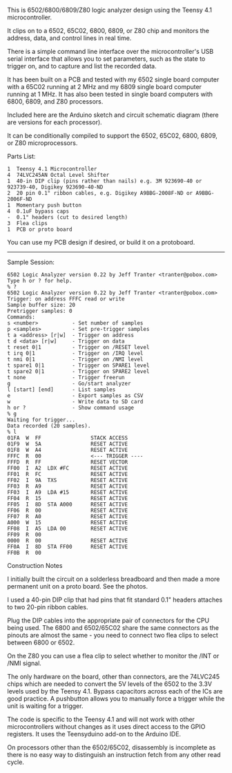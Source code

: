 This is 6502/6800/6809/Z80 logic analyzer design using the Teensy 4.1
microcontroller.

It clips on to a 6502, 65C02, 6800, 6809, or Z80 chip and monitors the
address, data, and control lines in real time.

There is a simple command line interface over the microcontroller's
USB serial interface that allows you to set parameters, such as the
state to trigger on, and to capture and list the recorded data.

It has been built on a PCB and tested with my 6502 single board
computer with a 65C02 running at 2 MHz and my 6809 single board
computer running at 1 MHz. It has also been tested in single board
computers with 6800, 6809, and Z80 processors.

Included here are the Arduino sketch and circuit schematic diagram
(there are versions for each processor).

It can be conditionally compiled to support the 6502, 65C02, 6800,
6809, or Z80 microprocessors.

Parts List:

```
1  Teensy 4.1 Microcontroller
4  74LVC245AN Octal Level Shifter
1  40-in DIP clip (pins rather than nails) e.g. 3M 923690-40 or 923739-40, Digikey 923690-40-ND
2  20 pin 0.1" ribbon cables, e.g. Digikey A9BBG-2008F-ND or A9BBG-2006F-ND
1  Momentary push button
4  0.1uF bypass caps
-  0.1" headers (cut to desired length)
3  Flea clips
1  PCB or proto board
```

You can use my PCB design if desired, or build it on a protoboard.

-----------------------------------------------------------------------

Sample Session:

```
6502 Logic Analyzer version 0.22 by Jeff Tranter <tranter@pobox.com>
Type h or ? for help.
% ?
6502 Logic Analyzer version 0.22 by Jeff Tranter <tranter@pobox.com>
Trigger: on address FFFC read or write
Sample buffer size: 20
Pretrigger samples: 0
Commands:
s <number>           - Set number of samples
p <samples>          - Set pre-trigger samples
t a <address> [r|w]  - Trigger on address
t d <data> [r|w]     - Trigger on data
t reset 0|1          - Trigger on /RESET level
t irq 0|1            - Trigger on /IRQ level
t nmi 0|1            - Trigger on /NMI level
t spare1 0|1         - Trigger on SPARE1 level
t spare2 0|1         - Trigger on SPARE2 level
t none               - Trigger freerun
g                    - Go/start analyzer
l [start] [end]      - List samples
e                    - Export samples as CSV
w                    - Write data to SD card
h or ?               - Show command usage
% g
Waiting for trigger...
Data recorded (20 samples).
% l
01FA  W  FF                STACK ACCESS
01F9  W  5A                RESET ACTIVE
01F8  W  A4                RESET ACTIVE
FFFC  R  00                <--- TRIGGER ----
FFFD  R  FF                RESET VECTOR
FF00  I  A2  LDX #FC       RESET ACTIVE
FF01  R  FC                RESET ACTIVE
FF02  I  9A  TXS           RESET ACTIVE
FF03  R  A9                RESET ACTIVE
FF03  I  A9  LDA #15       RESET ACTIVE
FF04  R  15                RESET ACTIVE
FF05  I  8D  STA A000      RESET ACTIVE
FF06  R  00                RESET ACTIVE
FF07  R  A0                RESET ACTIVE
A000  W  15                RESET ACTIVE
FF08  I  A5  LDA 00        RESET ACTIVE
FF09  R  00                
0000  R  00                RESET ACTIVE
FF0A  I  8D  STA FF00      RESET ACTIVE
FF0B  R  00
```

Construction Notes

I initially built the circuit on a solderless breadboard and then made
a more permanent unit on a proto board. See the photos.

I used a 40-pin DIP clip that had pins that fit standard 0.1" headers
attaches to two 20-pin ribbon cables.

Plug the DIP cables into the appropriate pair of connectors for the
CPU being used. The 6800 and 6502/65C02 share the same connectors as
the pinouts are almost the same - you need to connect two flea clips
to select between 6800 or 6502.

On the Z80 you can use a flea clip to select whether to monitor the
/INT or /NMI signal.

The only hardware on the board, other than connectors, are the
74LVC245 chips which are needed to convert the 5V levels of the 6502
to the 3.3V levels used by the Teensy 4.1. Bypass capacitors across
each of the ICs are good practice. A pushbutton allows you to manually
force a trigger while the unit is waiting for a trigger.

The code is specific to the Teensy 4.1 and will not work with other
microcontrollers without changes as it uses direct access to the GPIO
registers. It uses the Teensyduino add-on to the Arduino IDE.

On processors other than the 6502/65C02, disassembly is incomplete as
there is no easy way to distinguish an instruction fetch from any
other read cycle.
